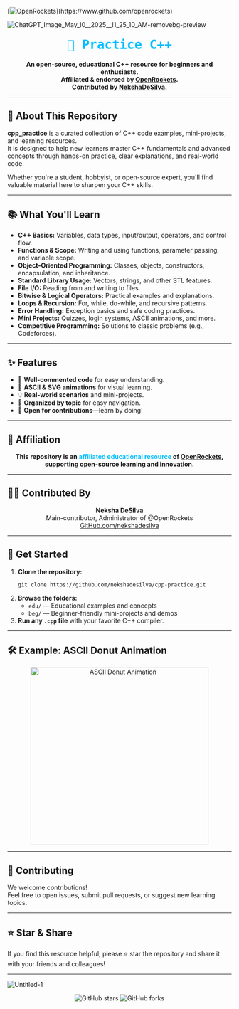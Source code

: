[![OpenRockets](https://img.shields.io/badge/OpenRockets-Verified%20Contributor-white?labelColor=black&style=for-the-badge&logo=Rocket&logoColor=white&link=https://www.github.com/openrockets")](https://www.github.com/openrockets)

 ![ChatGPT_Image_May_10__2025__11_25_10_AM-removebg-preview](https://github.com/user-attachments/assets/9b98a9dc-fe22-46c2-9743-aafed255c5b7)
 
<div align="center">



  
  <h1 style="font-family: 'Fira Code', monospace; color: #00BFFF; margin-top: 20px;">
    🚀 Practice C++
  </h1>
  
  <b>
    An open-source, educational C++ resource for beginners and enthusiasts.<br>
    Affiliated & endorsed by <a href="https://github.com/OpenRockets">OpenRockets</a>.<br>
    Contributed by <a href="https://github.com/nekshadesilva">NekshaDeSilva</a>.
  </b>
</div>

---

## 🌟 About This Repository

**cpp_practice** is a curated collection of C++ code examples, mini-projects, and learning resources.  
It is designed to help new learners master C++ fundamentals and advanced concepts through hands-on practice, clear explanations, and real-world code.

Whether you're a student, hobbyist, or open-source expert, you'll find valuable material here to sharpen your C++ skills.

---

## 📚 What You'll Learn

- **C++ Basics:** Variables, data types, input/output, operators, and control flow.
- **Functions & Scope:** Writing and using functions, parameter passing, and variable scope.
- **Object-Oriented Programming:** Classes, objects, constructors, encapsulation, and inheritance.
- **Standard Library Usage:** Vectors, strings, and other STL features.
- **File I/O:** Reading from and writing to files.
- **Bitwise & Logical Operators:** Practical examples and explanations.
- **Loops & Recursion:** For, while, do-while, and recursive patterns.
- **Error Handling:** Exception basics and safe coding practices.
- **Mini Projects:** Quizzes, login systems, ASCII animations, and more.
- **Competitive Programming:** Solutions to classic problems (e.g., Codeforces).

---

## ✨ Features

- 📝 **Well-commented code** for easy understanding.
- 🎨 **ASCII & SVG animations** for visual learning.
- 💡 **Real-world scenarios** and mini-projects.
- 📂 **Organized by topic** for easy navigation.
- 🤝 **Open for contributions**—learn by doing!

---

## 🚀 Affiliation

<div align="center">
  <b>
    This repository is an <span style="color:#00BFFF;">affiliated educational resource</span> of <a href="https://github.com/OpenRockets">OpenRockets</a>, supporting open-source learning and innovation.
  </b>
</div>

---

## 👨‍💻 Contributed By

<div align="center">
  <b>Neksha DeSilva</b><br>
  Main-contributor, Administrator of @OpenRockets<br>
  <a href="https://github.com/nekshadesilva">GitHub.com/nekshadesilva</a>
</div>

---

## 🌈 Get Started

<ol>
  <li>
    <b>Clone the repository:</b>
    <pre><code>git clone https://github.com/nekshadesilva/cpp-practice.git</code></pre>
  </li>
  <li>
    <b>Browse the folders:</b>
    <ul>
      <li><code>edu/</code> — Educational examples and concepts</li>
      <li><code>beg/</code> — Beginner-friendly mini-projects and demos</li>
    </ul>
  </li>
  <li>
    <b>Run any <code>.cpp</code> file</b> with your favorite C++ compiler.
  </li>
</ol>

---

## 🛠️ Example: ASCII Donut Animation

<div align="center">
  <img src="https://raw.githubusercontent.com/nekshadesilva/cpp-practice/main/assets/donut.gif" width="400" alt="ASCII Donut Animation" />
</div>

---

## 🤝 Contributing

We welcome contributions!  
Feel free to open issues, submit pull requests, or suggest new learning topics.

---

## ⭐ Star & Share

If you find this resource helpful, please ⭐ star the repository and share it with your friends and colleagues!

---
![Untitled-1](https://github.com/user-attachments/assets/1925a98f-ef73-413e-adc8-6f3eb153fc37)

<div align="center">
  <img src="https://img.shields.io/github/stars/nekshadesilva/cpp_primary?style=flat" alt="GitHub stars" />
  <img src="https://img.shields.io/github/forks/nekshadesilva/cpp_primary?style=flat" alt="GitHub forks" />
</div>
